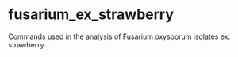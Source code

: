 # fusarium_ex_strawberry
Commands used in the analysis of Fusarium oxysporum isolates ex. strawberry.

